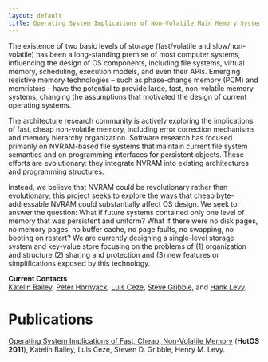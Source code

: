 ```yaml
---
layout: default
title: Operating System Implications of Non-Volatile Main Memory Systems
---
```

The existence of two basic levels of storage (fast/volatile and
slow/non-volatile) has been a long-standing premise of most computer
systems, influencing the design of OS components, including file
systems, virtual memory, scheduling, execution models, and even their
APIs. Emerging resistive memory technologies – such as phase-change
memory (PCM) and memristors – have the potential to provide large, fast,
non-volatile memory systems, changing the assumptions that motivated the
design of current operating systems.

The architecture research community is actively exploring the
implications of fast, cheap non-volatile memory, including error
correction mechanisms and memory hierarchy organization. Software
research has focused primarily on NVRAM-based file systems that maintain
current file system semantics and on programming interfaces for
persistent objects. These efforts are evolutionary: they integrate NVRAM
into existing architectures and programming structures.

Instead, we believe that NVRAM could be revolutionary rather than
evolutionary; this project seeks to explore the ways that cheap
byte-addressable NVRAM could substantially affect OS design. We seek to
answer the question: What if future systems contained only one level of
memory that was persistent and uniform? What if there were no disk
pages, no memory pages, no buffer cache, no page faults, no swapping, no
booting on restart? We are currently designing a single-level storage
system and key-value store focusing on the problems of (1) organization
and structure (2) sharing and protection and (3) new features or
simplifications exposed by this technology.

**Current Contacts**\
[Katelin Bailey](http://www.cs.washington.edu/homes/katelin), [Peter
Hornyack](http://www.cs.washington.edu/homes/pjh), [Luis
Ceze](http://www.cs.washington.edu/homes/luisceze), [Steve
Gribble](http://www.cs.washington.edu/homes/gribble), and [Hank
Levy](http://www.cs.washington.edu/homes/levy).

Publications
============

[Operating System Implications of Fast, Cheap, Non-Volatile
Memory](http://www.cs.washington.edu/homes/katelin/papers/pcm-hotos11.pdf)
(**HotOS 2011**), Katelin Bailey, Luis Ceze, Steven D. Gribble, Henry M.
Levy.
